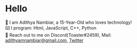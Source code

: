 # Hello <br />
🙂 I am Adithya Nambiar, a 15-Year-Old who loves technology! <br />
⌨️ I program: Html, JavaScript, C++, Python <br />
💬 Reach out to me on Discord(Toaster#2459), Mail: adithyamnambiar@gmail.com, [Twitter](https://twitter.com/AdithyaNambia14)
